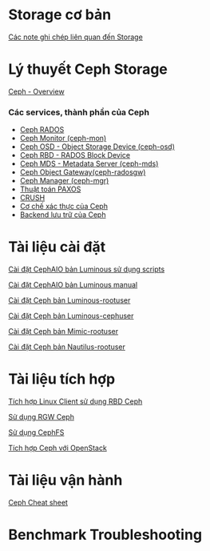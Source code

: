 # Storage cơ bản 

[Các note ghi chép liên quan đến Storage]()

# Lý thuyết Ceph Storage

[Ceph - Overview]()

### Các services, thành phần của Ceph

- [Ceph RADOS]()
- [Ceph Monitor (ceph-mon)]()
- [Ceph OSD - Object Storage Device (ceph-osd)]()
- [Ceph RBD - RADOS Block Device]()
- [Ceph MDS - Metadata Server (ceph-mds)]()
- [Ceph Object Gateway(ceph-radosgw)]()
- [Ceph Manager (ceph-mgr)]()
- [Thuật toán PAXOS]()
- [CRUSH]()
- [Cơ chế xác thực của Ceph]()
- [Backend lưu trữ của Ceph]()

# Tài liệu cài đặt

[Cài đặt CephAIO bản Luminous sử dụng scripts](https://github.com/uncelvel/script-ceph-lumi-aio)

[Cài đặt CephAIO bản Luminous manual](docs/setup/ceph-luminous-aio.md)

[Cài đặt Ceph bản Luminous-rootuser](docs/setup/ceph-luminous.md)

[Cài đặt Ceph bản Luminous-cephuser](docs/setup/ceph-luminous-cephuser.md)

[Cài đặt Ceph bản Mimic-rootuser](docs/setup/ceph-mimic.md)

[Cài đặt Ceph bản Nautilus-rootuser](docs/setup/ceph-nautilus.md)

# Tài liệu tích hợp

[Tích hợp Linux Client sử dụng RBD Ceph]()

[Sử dụng RGW Ceph]()

[Sử dụng CephFS]()

[Tích hợp Ceph với OpenStack](docs/operating/ceph-vs-openstack.md)

# Tài liệu vận hành

[Ceph Cheat sheet](docs/operating/ceph-cheat-sheet.md)

# Benchmark Troubleshooting